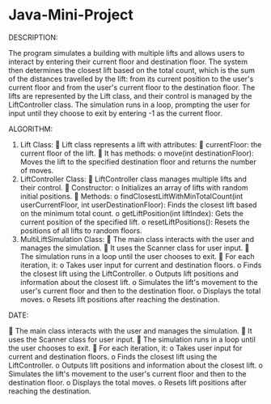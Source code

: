 # Java-Mini-Project
DESCRIPTION:

The program simulates a building with multiple lifts and allows users to interact by 
entering their current floor and destination floor. The system then determines the closest lift 
based on the total count, which is the sum of the distances travelled by the lift: from its current 
position to the user's current floor and from the user's current floor to the destination floor.
 The lifts are represented by the Lift class, and their control is managed by the 
LiftController class. The simulation runs in a loop, prompting the user for input until they 
choose to exit by entering -1 as the current floor. 

ALGORITHM: 


1. Lift Class: 
 Lift class represents a lift with attributes: 
 currentFloor: the current floor of the lift. 
 It has methods: 
o move(int destinationFloor): Moves the lift to the specified destination 
floor and returns the number of moves. 
2. LiftController Class: 
 LiftController class manages multiple lifts and their control. 
 Constructor: 
o Initializes an array of lifts with random initial positions. 
 Methods: 
o findClosestLiftWithMinTotalCount(int userCurrentFloor, int 
userDestinationFloor): Finds the closest lift based on the minimum 
total count. 
o getLiftPosition(int liftIndex): Gets the current position of the specified 
lift. 
o resetLiftPositions(): Resets the positions of all lifts to random floors. 
3. MultiLiftSimulation Class: 
 The main class interacts with the user and manages the simulation. 
 It uses the Scanner class for user input. 
 The simulation runs in a loop until the user chooses to exit. 
 For each iteration, it: 
o Takes user input for current and destination floors. 
o Finds the closest lift using the LiftController. 
o Outputs lift positions and information about the closest lift. 
o Simulates the lift's movement to the user's current floor and then to the 
destination floor. 
o Displays the total moves. 
o Resets lift positions after reaching the destination. 

DATE: 

 The main class interacts with the user and manages the simulation. 
 It uses the Scanner class for user input. 
 The simulation runs in a loop until the user chooses to exit. 
 For each iteration, it: 
o Takes user input for current and destination floors. 
o Finds the closest lift using the LiftController. 
o Outputs lift positions and information about the closest lift. 
o Simulates the lift's movement to the user's current floor and then to the 
destination floor. 
o Displays the total moves. 
o Resets lift positions after reaching the destination. 